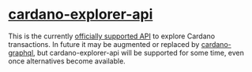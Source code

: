 # [cardano-explorer-api](endpoints)

This is the currently [officially supported API][cardano-rest] to explore Cardano transactions.
In future it may be augmented or replaced by [cardano-graphql][cardano-graphql], but cardano-explorer-api will be supported for some time, even once alternatives become available.

[cardano-rest]: https://github.com/input-output-hk/cardano-rest#overview
[cardano-graphql]: https://github.com/input-output-hk/cardano-graphql#overview
